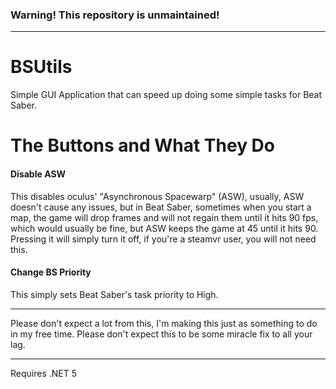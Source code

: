 ### Warning! This repository is unmaintained!
----
# BSUtils
Simple GUI Application that can speed up doing some simple tasks for Beat Saber.
# The Buttons and What They Do #
#### Disable ASW ####
This disables oculus' "Asynchronous Spacewarp" (ASW), usually, ASW doesn't cause any issues, but in Beat Saber, sometimes when you start a map, the game will drop frames and will not regain them until it hits 90 fps, which would usually be fine, but ASW keeps the game at 45 until it hits 90. Pressing it will simply turn it off, if you're a steamvr user, you will not need this.
#### Change BS Priority ####
This simply sets Beat Saber's task priority to High.

----

Please don't expect a lot from this, I'm making this just as something to do in my free time. Please don't expect this to be some miracle fix to all your lag.

----

Requires .NET 5
